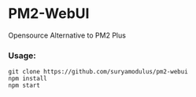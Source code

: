 # PM2-WebUI
Opensource Alternative to PM2 Plus

### Usage:
```
git clone https://github.com/suryamodulus/pm2-webui
npm install
npm start
```
